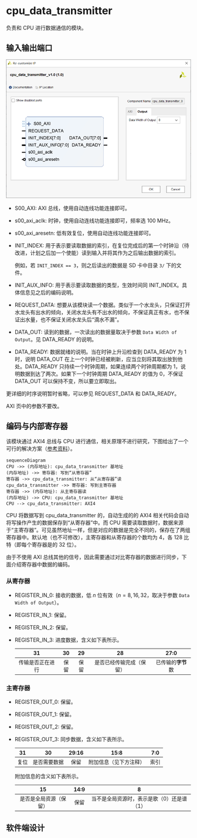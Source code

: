 # cpu_data_transmitter

负责和 CPU 进行数据通信的模块。

## 输入输出端口

![](port.png)

- S00_AXI: AXI 总线，使用自动连线功能连接即可。

- s00_axi_aclk: 时钟，使用自动连线功能连接即可，频率选 $100~\mathrm{MHz}$。

- s00_axi_aresetn: 低有效复位，使用自动连线功能连接即可。

- INIT_INDEX: 用于表示要读取数据的索引，在复位完成后的第一个时钟沿（待改进，计划之后加一个使能）读到输入并将其作为之后输出数据的索引。

  例如，若 `INIT_INDEX == 3`，则之后读出的数据是 SD 卡中目录 `3/` 下的文件。

- INIT_AUX_INFO: 用于表示要读取数据的类型，生效时间同 INIT_INDEX。具体信息见之后的编码说明。

- REQUEST_DATA: 想要从该模块读一个数据。类似于一个水龙头，只保证打开水龙头有出水的倾向，关闭水龙头有不出水的倾向，不保证真正有水，也不保证出水量，也不保证关闭水龙头后“滴水不漏”。

- DATA_OUT: 读到的数据，一次读出的数据量取决于参数 `Data Width of Output`。见 DATA_READY 的说明。

- DATA_READY: 数据就绪的说明。当在时钟上升沿检查到 DATA_READY 为 1 时，说明 DATA_OUT 在上一个时钟已经被刷新，应当立刻将其取出放到他处。DATA_READY 只持续一个时钟周期，如果连续两个时钟周期都为 1，说明数据到达了两次。如果下一个时钟周期 DATA_READY 的值为 0，不保证 DATA_OUT 可以保持不变，所以要立即取出。

更详细的时序说明暂时省略，可以参见 REQUEST_DATA 和 DATA_READY。

AXI 页中的参数不要改。

## 编码与内部寄存器

该模块通过 AXI4 总线与 CPU 进行通信，相关原理不进行研究，下图给出了一个可行的解决方案（[参考资料](https://blog.csdn.net/tangkunjyy/article/details/62045863)）。

```mermaid
sequenceDiagram
CPU ->> (内存地址): cpu_data_transmitter 基地址
(内存地址) ->> 寄存器: 写到“从寄存器”
寄存器 ->> cpu_data_transmitter: 从“从寄存器”读
cpu_data_transmitter ->> 寄存器: 写到主寄存器
寄存器 ->> (内存地址): 从主寄存器读
(内存地址) ->> CPU: cpu_data_transmitter 基地址
CPU --> cpu_data_transmitter: AXI4
```

CPU 将数据写到 cpu_data_transmitter 的，自动生成的的 AXI4 相关代码会自动将写操作产生的数据保存到“从寄存器”中。而 CPU 需要读取数据时，数据来源于“主寄存器”。可见虽然地址一样，但是对应的数据是完全不同的，保存在了两组寄存器中。默认地（也不可修改），主寄存器和从寄存器的个数均为 4，各 128 比特（即每个寄存器是的 32 位）。

由于不使用 AXI 总线其他的信号，因此需要通过对比寄存器的数据进行同步，下面介绍寄存器中数据的编码。

### 从寄存器

- REGISTER_IN_0: 接收的数据，低 $n$ 位有效（$n = 8, 16, 32$，取决于参数 `Data Width of Output`）。

- REGISTER_IN_1: 保留。

- REGISTER_IN_2: 保留。

- REGISTER_IN_3: 进度数据，含义如下表所示。

  |        31        |  30  |  29  |            28            |        27:0        |
  | :--------------: | :--: | :--: | :----------------------: | :----------------: |
  | 传输是否正在进行 | 保留 | 保留 | 是否已经传输完成（保留） | 已传输的**字节**数 |

### 主寄存器

- REGISTER_OUT_0: 保留。

- REGISTER_OUT_1: 保留。

- REGISTER_OUT_2: 保留。

- REGISTER_OUT_3: 同步数据，含义如下表所示。

  |  31  |      30      | 29:16 |          15:8          | 7:0  |
  | :--: | :----------: | :---: | :--------------------: | :--: |
  | 复位 | 是否需要数据 | 保留  | 附加信息（见下方注释） | 索引 |

  附加信息的含义如下表所示。

  |           15           | 14:9 |                     8                      |
  | :--------------------: | :--: | :----------------------------------------: |
  | 是否是全局资源（保留） | 保留 | 当不是全局资源时，表示是歌（0）还是谱（1） |

## 软件端设计
